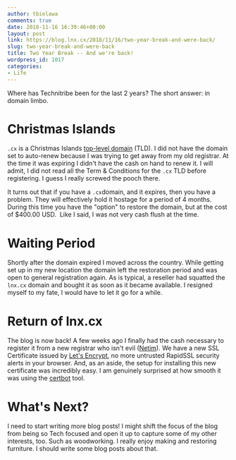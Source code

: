 ```yaml
---
author: tbielawa
comments: true
date: 2018-11-16 16:39:46+00:00
layout: post
link: https://blog.lnx.cx/2018/11/16/two-year-break-and-were-back/
slug: two-year-break-and-were-back
title: Two Year Break -- And we're back!
wordpress_id: 1017
categories:
- Life
---
```


Where has Technitribe been for the last 2 years? The short answer: in domain limbo.


# Christmas Islands


`.cx` is a Christmas Islands [top-level domain](https://en.wikipedia.org/wiki/.cx) (TLD). I did not have the domain set to auto-renew because I was trying to get away from my old registrar. At the time it was expiring I didn't have the cash on hand to renew it. I will admit, I did not read all the Term & Conditions for the `.cx` TLD before registering. I guess I really screwed the pooch there.

It turns out that if you have a `.cx`domain, and it expires, then you have a problem. They will effectively hold it hostage for a period of 4 months. During this time you have the "option" to restore the domain, but at the cost of $400.00 USD.  Like I said, I was not very cash flush at the time.


# Waiting Period


Shortly after the domain expired I moved across the country. While getting set up in my new location the domain left the restoration period and was open to general registration again. As is typical, a reseller had squatted the `lnx.cx` domain and bought it as soon as it became available. I resigned myself to my fate, I would have to let it go for a while.


# Return of lnx.cx


The blog is now back! A few weeks ago I finally had the cash necessary to register it from a new registrar who isn't evil ([Netim](https://www.netim.com/)). We have a new SSL Certificate issued by [Let's Encrypt](https://letsencrypt.org/), no more untrusted RapidSSL security alerts in your browser. And, as an aside, the setup for installing this new certificate was incredibly easy. I am genuinely surprised at how smooth it was using the [certbot](https://certbot.eff.org/) tool.


# What's Next?


I need to start writing more blog posts! I might shift the focus of the blog from being so Tech focused and open it up to capture some of my other interests, too. Such as woodworking. I really enjoy making and restoring furniture. I should write some blog posts about that.
